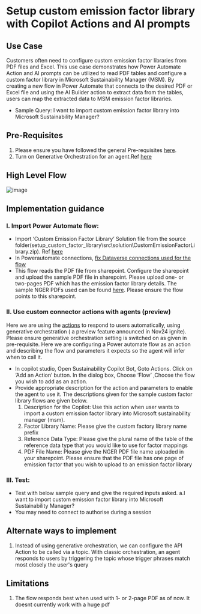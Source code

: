 # Setup custom emission factor library with Copilot Actions and AI prompts 
## Use Case
Customers often need to configure custom emission factor libraries from PDF files and Excel. This use case demonstrates how Power Automate Action and AI prompts can be utilized to read PDF tables and configure a custom factor library in Microsoft Sustainability Manager (MSM). By creating a new flow in Power Automate that connects to the desired PDF or Excel file and using the AI Builder action to extract data from the tables, users can map the extracted data to MSM emission factor libraries. 
- Sample Query: I want to import custom emission factor library into Microsoft Sustainability Manager?

## Pre-Requisites
1.	Please ensure you have followed the general Pre-requisites [here](https://github.com/MS-Sustainability-Resources/msm-copilot-extensions/blob/main/README.md#pre-requisite).
2.	Turn on Generative Orchestration for an agent.Ref [here](https://learn.microsoft.com/en-us/microsoft-copilot-studio/advanced-generative-actions#turn-on-generative-orchestration-for-an-agent)

## High Level Flow

![image](https://github.com/user-attachments/assets/4131271a-1c28-4002-92be-ed03cec8e633)

## Implementation guidance
### I.	Import Power Automate flow:
  - Import ‘Custom Emission Factor Library’ Solution file from the source folder(setup_custom_factor_library\src\solution\CustomEmissionFactorLibrary.zip). Ref [here](https://learn.microsoft.com/en-us/power-apps/maker/data-platform/import-update-export-solutions)
  - In Powerautomate connections, [fix Dataverse connections used for the flow](https://learn.microsoft.com/en-us/power-automate/add-manage-connections#update-a-connection)
  - This flow reads the PDF file from sharepoint. Configure the sharepoint and upload the sample PDF file in sharepoint. Please upload one- or two-pages PDF which has the emission factor library details. The sample NGER PDFs used can be found [here](https://github.com/MS-Sustainability-Resources/msm-copilot-extensions/tree/main/setup_custom_factor_library). Please ensure the flow points to this sharepoint.
### II.	Use custom connector actions with agents (preview)
Here we are using the [actions](https://learn.microsoft.com/en-us/microsoft-copilot-studio/advanced-plugin-actions#add-an-action) to respond to users automatically, using generative orchestration ( a preview feature announced in Nov24 ignite). Please ensure generative orchestration setting is switched on as given in pre-requisite.
Here we are configuring a Power automate flow as an action and describing the flow and  parameters it expects so the agent will infer when to call it.
  -	In copilot studio, Open Sustainability Copilot Bot, Goto Actions. Click on ‘Add an Action’ button. In the dialog box, Choose ‘Flow’ ,Choose the flow you wish to add as an action.
  -	Provide appropriate description for the action and parameters to enable the agent to use it.  The descriptions given for the sample custom factor library flows are given below.
    1.	Description for the Copilot: Use this action when user wants to import a custom emission factor library into Microsoft sustainability manager (msm).
   	2.	Factor Library Name: Please give the custom factory library name prefix
   	3.	Reference Data Type: Please give the plural name of the table of the reference data type that you would like to use for factor mappings
   	4.	PDF File Name: Please give the NGER PDF file name uploaded in your sharepoint. Please ensure that the PDF file has one page of emission factor that you wish to upload to an emission factor library
### III.	Test:
-	Test with below sample query and give the required inputs asked.
    a.I want to import custom emission factor library into Microsoft Sustainability Manager?
- You may need to connect to authorise during a session

## Alternate ways to implement
1.	Instead of using generative orchestration, we can configure the API Action to be called via a topic. With classic orchestration, an agent responds to users by triggering the topic whose trigger phrases match most closely the user's query

## Limitations
1.	The flow responds best when used with 1- or 2-page PDF as of now. It doesnt currently work with a huge pdf

